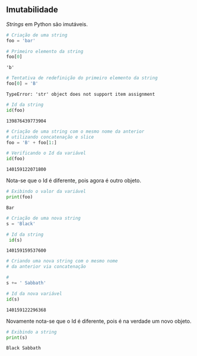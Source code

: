 ## Imutabilidade

*Strings* em Python são imutáveis.

```python
# Criação de uma string
foo = 'bar'

# Primeiro elemento da string
foo[0]
```

```
'b'
```

```python
# Tentativa de redefinição do primeiro elemento da string
foo[0] = 'B'
```

```
TypeError: 'str' object does not support item assignment
```

```python
# Id da string
id(foo)
```

```
139876439773904
```

```python
# Criação de uma string com o mesmo nome da anterior
# utilizando concatenação e slice
foo = 'B' + foo[1:]
```

```python
# Verificando o Id da variável
id(foo)
```

```
140159122071800
```

Nota-se que o Id é diferente, pois agora é outro objeto.

```python
# Exibindo o valor da variável
print(foo)
```

```
Bar
```

```python
# Criação de uma nova string
s = 'Black'

# Id da string
 id(s)
```

```
140159159537600
```

```python
# Criando uma nova string com o mesmo nome 
# da anterior via concatenação
```

```python
# 
s += ' Sabbath'
```

```python
# Id da nova variável
id(s)
```

```
140159122296368
```

Novamente nota-se que o Id é diferente, pois é na verdade um novo
objeto.

```python
# Exibindo a string
print(s)
```

```
Black Sabbath
```